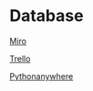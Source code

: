 # Database

[Miro](https://miro.com/welcomeonboard/ZXh0UE0xSzg3dHM3ai9KeUU2Z0JkMjJyRVFwaGJRRU1JUlJVYVRWQjl5azZRVTBpZzgxRC9scHVKVVRjZlJMOUhnemU0TzF0YzhqZWJLMGEvRnc4b3dMZzI0OWsvSis1dDVhYXlCYmx5bER1ZGcyMi9TYUp5YjlFL1FEQWVUWERzVXVvMm53MW9OWFg5bkJoVXZxdFhRPT0hdjE=?share_link_id=795316296577)

[Trello](https://trello.com/invite/b/68af0137174495270a74ca0c/ATTIfe95eba66378cbb83fc0b8de30b05a1b1F519CCA/database-ting)

[Pythonanywhere](https://michaelh.pythonanywhere.com/)


